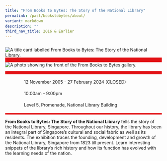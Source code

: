 ```yaml
---
title: "From Books to Bytes: The Story of the National Library"
permalink: /past/bookstobytes/about/
variant: markdown
description: ""
third_nav_title: 2016 & Earlier
---
```

<section class="section__about">
<div class="container__card">
    <div class="row">
        <div class="col is-full" style="border-bottom: 15px solid #E21216; padding: 12px 0 0 0;">
            <img srcset="/images/event-images/frombooks/from-books-to-bytes-tab-banner_v2_400w.jpg 400w, /images/event-images/frombooks/from-books-to-bytes-tab-banner_v2_1000w.jpg 1000w" sizes="(max-width: 500px) 40vw, 100vw" height="250" width="1000" src="/images/event-images/frombooks/from-books-to-bytes-tab-banner_v2_400w.jpg" alt="A title card labelled From Books to Bytes: The Story of the National Library.">
        </div>
    </div>    
    <div class="row">
        <div class="col is-full" style="padding: 0 0 12px 0;">
            <img srcset="/images/event-images/frombooks/from-books-to-bytes-main-image_400w.jpg 400w, /images/event-images/frombooks/from-books-to-bytes-main-image_1000w.jpg 1000w" sizes="(max-width: 500px) 40vw, 100vw" height="665" width="1000" src="/images/event-images/frombooks/from-books-to-bytes-main-image_400w.jpg" alt="A photo showing the front of the From Books to Bytes gallery.">
        </div>
    </div>
        <div class="row">
            <div class="col" style="border-top: 10px solid #E21216; border-bottom: 5px solid #E21216;">
                <ul style="list-style: none; margin-left: 0px;">
                    <li style="margin-bottom: 1rem;">
                        <span class="sgds-icon sgds-icon-calendar" style="font-size: 150%; display: inline-block; float: left; vertical-align: middle;"></span>
                        <div style="line-height: 150%; padding-left: 2.3rem;">12 November 2005 - 27 February 2024 (CLOSED)</div>
                    </li> 
                    <li style="margin-bottom: 1rem;">
                        <span class="sgds-icon sgds-icon-clock" style="font-size: 150%; display: inline-block; float: left; vertical-align: middle;"></span>
                        <div style="line-height: 150%; padding-left: 2.3rem;">10:00am – 9:00pm</div>
                    </li>          
                    <li style="margin-bottom: 1rem;">
                        <span class="sgds-icon sgds-icon-map" style="font-size: 150%; display: inline-block; float: left; vertical-align: middle;"></span>
                        <div style="line-height: 150%; padding-left: 2.3rem;">Level 5, Promenade, National Library Building</div>
                    </li>                    
                    </ul>
                </div>
            </div>
</div>
    
<div class="container__description">
    <div class="row">
        <div class="col is-full padding--top--lg">
            <p><strong>From Books to Bytes: The Story of the National Library</strong> tells the story of the National Library, Singapore. Throughout our history, the library has been an integral part of Singapore’s cultural and social fabric as well as its residents. The exhibition traces the founding, development and growth of the National Library, Singapore from 1823 till present. Learn interesting snippets of the library’s rich history and how its function has evolved with the learning needs of the nation.</p>
        </div>
    </div>
</div>

</section>